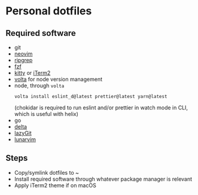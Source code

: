 # Personal dotfiles

## Required software

- git
- [neovim](https://neovim.io/)
- [ripgrep](https://github.com/BurntSushi/ripgrep)
- [fzf](https://github.com/junegunn/fzf)
- [kitty](https://sw.kovidgoyal.net/kitty/) or [iTerm2](https://iterm2.com/index.html)
- [volta](https://volta.sh/) for node version management
- node, through `volta`
  ```
  volta install eslint_d@latest prettier@latest yarn@latest
  ```
  (chokidar is required to run eslint and/or prettier in watch mode in CLI, which is useful with helix)
- go
- [delta](https://github.com/dandavison/delta)
- [lazyGit](https://github.com/jesseduffield/lazygit)
- [lunarvim](https://www.lunarvim.org/)

## Steps

- Copy/symlink dotfiles to ~
- Install required software through whatever package manager is relevant
- Apply iTerm2 theme if on macOS
